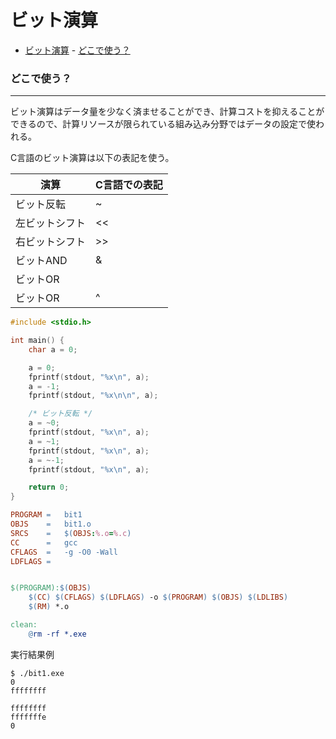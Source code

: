 # ビット演算
<!-- TOC -->

- [ビット演算](#ビット演算)
		- [どこで使う？](#どこで使う)

<!-- /TOC -->

### どこで使う？
---
ビット演算はデータ量を少なく済ませることができ、計算コストを抑えることができるので、計算リソースが限られている組み込み分野ではデータの設定で使われる。

C言語のビット演算は以下の表記を使う。

| 演算 | C言語での表記 |
|--|--|
|ビット反転|~|
|左ビットシフト|<<|
|右ビットシフト|>>|
|ビットAND|&|
|ビットOR|||
|ビットOR|^|


```C
#include <stdio.h>

int main() {
	char a = 0;

	a = 0;
	fprintf(stdout, "%x\n", a);
	a = -1;
	fprintf(stdout, "%x\n\n", a);

	/* ビット反転 */
	a = ~0;
	fprintf(stdout, "%x\n", a);
	a = ~1;
	fprintf(stdout, "%x\n", a);
	a = ~-1;
	fprintf(stdout, "%x\n", a);

	return 0;
}
```

```Makefile
PROGRAM =	bit1
OBJS    =	bit1.o
SRCS    =	$(OBJS:%.o=%.c)
CC      =	gcc
CFLAGS  =	-g -O0 -Wall
LDFLAGS =


$(PROGRAM):$(OBJS)
	$(CC) $(CFLAGS) $(LDFLAGS) -o $(PROGRAM) $(OBJS) $(LDLIBS)
	$(RM) *.o

clean:
	@rm -rf *.exe
```

実行結果例
```
$ ./bit1.exe
0
ffffffff

ffffffff
fffffffe
0
```